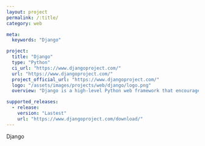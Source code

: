 ```yaml
---
layout: project
permalink: /:title/
category: web

meta:
  keywords: "Django"

project:
  title: "Django"
  type: "Python"
  ci_url: "https://www.djangoproject.com/"
  url: "https://www.djangoproject.com/"
  project_official_url: "https://www.djangoproject.com/"
  logo: "/assets/images/projects/web/django/logo.png"
  overview: "Django is a high-level Python web framework that encourages rapid development and clean, pragmatic design. Built by experienced developers, it takes care of much of the hassle of web development, so you can focus on writing your app without needing to reinvent the wheel. It’s free and open source."

supported_releases:
  - release:
    version: "Lastest"
    url: "https://www.djangoproject.com/download/"
---
```


<p>Django</p>
